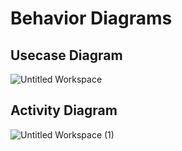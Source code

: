 # Behavior Diagrams


## Usecase Diagram

![Untitled Workspace](https://user-images.githubusercontent.com/69076776/114966304-ea19bf80-9e8f-11eb-8b81-d4d849d24949.png)


## Activity Diagram

![Untitled Workspace (1)](https://user-images.githubusercontent.com/69076776/114872994-77b9c880-9e18-11eb-86f2-d5407ed261b1.png)

